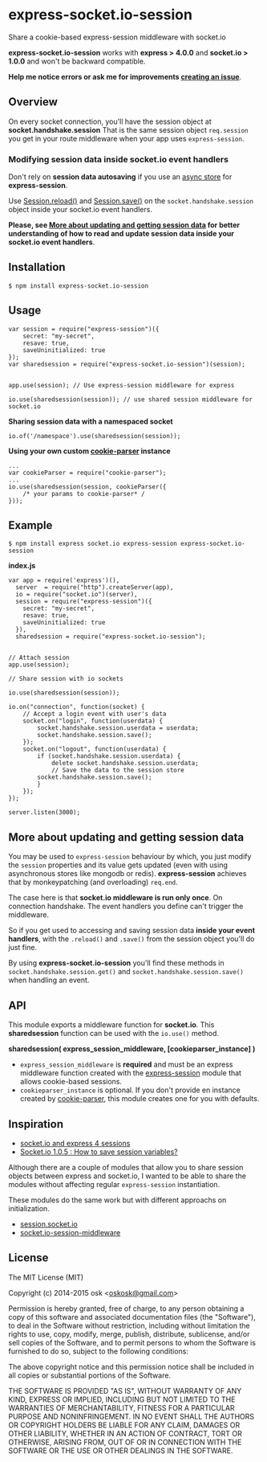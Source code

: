 express-socket.io-session
=========================

Share a cookie-based express-session middleware with socket.io

**express-socket.io-session** works with **express > 4.0.0** and **socket.io > 1.0.0** and won't be backward compatible.

**Help me notice errors or ask me for improvements [creating an issue](https://github.com/oskosk/express-socket.io-session/issues/new)**.

## Overview

On every socket connection, you'll have the session object at 
**socket.handshake.session** 
That is the same session object `req.session` you get in your route middleware when your app
uses `express-session`.


### Modifying session data inside socket.io event handlers

Don't rely on **session data autosaving** if you use an [async store](https://github.com/expressjs/session#compatible-session-stores) for **express-session**. 

Use [Session.reload()](https://github.com/expressjs/session#sessionreload) and [Session.save()](https://github.com/expressjs/session#sessionsave)
on the `socket.handshake.session` object inside your socket.io event handlers.

**Please, see [More about updating and getting session data](more-about-updating-and-getting-session-data) for better understanding
of how to read and update session data inside your socket.io event handlers**.

## Installation

```
$ npm install express-socket.io-session
```

## Usage

    var session = require("express-session")({
        secret: "my-secret",
        resave: true,
        saveUninitialized: true
    });
    var sharedsession = require("express-socket.io-session")(session);
    

    app.use(session); // Use express-session middleware for express
    
    io.use(sharedsession(session)); // use shared session middleware for socket.io

**Sharing session data with a namespaced socket**

    io.of('/namespace').use(sharedsession(session));


**Using your own custom [cookie-parser](https://www.npmjs.com/package/cookie-parser) instance**
    
    ...
    var cookieParser = require("cookie-parser");
    ...
    io.use(sharedsession(session, cookieParser({
        /* your params to cookie-parser* /
    }));

## Example

```
$ npm install express socket.io express-session express-socket.io-session
```

**index.js**


    var app = require('express')(),
      server  = require("http").createServer(app),
      io = require("socket.io")(server),
      session = require("express-session")({
        secret: "my-secret",
        resave: true,
        saveUninitialized: true
      }),
      sharedsession = require("express-socket.io-session");


    // Attach session
    app.use(session);

    // Share session with io sockets

    io.use(sharedsession(session));

    io.on("connection", function(socket) {
        // Accept a login event with user's data
        socket.on("login", function(userdata) {
            socket.handshake.session.userdata = userdata;
            socket.handshake.session.save();
        });
        socket.on("logout", function(userdata) {
            if (socket.handshake.session.userdata) {
                delete socket.handshake.session.userdata;
                // Save the data to the session store
            socket.handshake.session.save();
            }
        });        
    });

    server.listen(3000);


## More about updating and getting session data

You may be used to `express-session` behaviour by which, you just
modify the `session` properties and its value gets updated (even with
using asynchronous stores like mongodb or redis). **express-session** achieves that
by monkeypatching (and overloading) `req.end`. 

The case here is that **socket.io middleware is run only once**. On connection handshake.
The event handlers you define can't trigger the middleware. 

So if you get used to accessing and saving session data **inside
your event handlers**, with the `.reload()` 
and `.save()` from the session object you'll do just fine.

By using **express-socket.io-session** you'll find these methods in `socket.handshake.session.get()` and `socket.handshake.session.save()`
when handling an event.


## API

This module exports a middleware function for **socket.io**.
This  **sharedsession** function can be used with the `io.use()` method.

**sharedsession( express_session_middleware, [cookieparser_instance] )**

* `express_session_middleware` is **required** and must be an express middleware function created with the  [express-session](https://www.npmjs.org/package/express-session) module that allows cookie-based sessions.
* `cookieparser_instance` is optional. If you don't provide en instance created by [cookie-parser](https://www.npmjs.org/package/cookie-parser), this module creates one for you with defaults.

## Inspiration

* [socket.io and express 4 sessions](http://stackoverflow.com/questions/23494016/socket-io-and-express-4-sessions)
* [Socket.io 1.0.5 : How to save session variables?](http://stackoverflow.com/questions/24290699/socket-io-1-0-5-how-to-save-session-variables/24380110#24380110)

Although there are a couple of modules that allow you to share session objects between express and socket.io,
I wanted to be able to share the modules without affecting regular `express-session` instantiation.

These modules do the same work but with different approachs on initialization.

* [session.socket.io](https://www.npmjs.org/package/session.socket.io) 
* [socket.io-session-middleware](https://github.com/peerigon/socket.io-session-middleware) 


## License 

The MIT License (MIT)

Copyright (c) 2014-2015 osk &lt;oskosk@gmail.com&gt;

Permission is hereby granted, free of charge, to any person obtaining a copy
of this software and associated documentation files (the "Software"), to deal
in the Software without restriction, including without limitation the rights
to use, copy, modify, merge, publish, distribute, sublicense, and/or sell
copies of the Software, and to permit persons to whom the Software is
furnished to do so, subject to the following conditions:

The above copyright notice and this permission notice shall be included in all
copies or substantial portions of the Software.

THE SOFTWARE IS PROVIDED "AS IS", WITHOUT WARRANTY OF ANY KIND, EXPRESS OR
IMPLIED, INCLUDING BUT NOT LIMITED TO THE WARRANTIES OF MERCHANTABILITY,
FITNESS FOR A PARTICULAR PURPOSE AND NONINFRINGEMENT. IN NO EVENT SHALL THE
AUTHORS OR COPYRIGHT HOLDERS BE LIABLE FOR ANY CLAIM, DAMAGES OR OTHER
LIABILITY, WHETHER IN AN ACTION OF CONTRACT, TORT OR OTHERWISE, ARISING FROM,
OUT OF OR IN CONNECTION WITH THE SOFTWARE OR THE USE OR OTHER DEALINGS IN THE
SOFTWARE.

